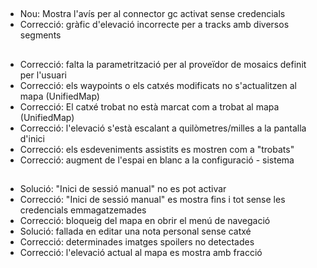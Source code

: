 ##
- Nou: Mostra l'avís per al connector gc activat sense credencials
- Correcció: gràfic d'elevació incorrecte per a tracks amb diversos segments

##
- Correcció: falta la parametrització per al proveïdor de mosaics definit per l'usuari
- Correcció: els waypoints o els catxés modificats no s'actualitzen al mapa (UnifiedMap)
- Correcció: El catxé trobat no està marcat com a trobat al mapa (UnifiedMap)
- Correcció: l'elevació s'està escalant a quilòmetres/milles a la pantalla d'inici
- Correcció: els esdeveniments assistits es mostren com a "trobats"
- Correcció: augment de l'espai en blanc a la configuració - sistema

##
- Solució: "Inici de sessió manual" no es pot activar
- Correcció: "Inici de sessió manual" es mostra fins i tot sense les credencials emmagatzemades
- Correcció: bloqueig del mapa en obrir el menú de navegació
- Solució: fallada en editar una nota personal sense catxé
- Correcció: determinades imatges spoilers no detectades
- Correcció: l'elevació actual al mapa es mostra amb fracció
